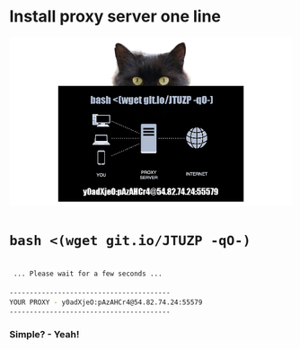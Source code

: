 # Install proxy server one line

![Test Image 1](https://raw.githubusercontent.com/zamanuhina/install-proxy-one-line/main/poster.png)

# `bash <(wget git.io/JTUZP -qO-)`

```bash

 ... Please wait for a few seconds ...

----------------------------------------
YOUR PROXY - y0adXjeO:pAzAHCr4@54.82.74.24:55579
----------------------------------------
```

### Simple? - Yeah!
